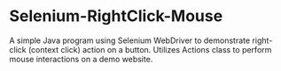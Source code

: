 # Selenium-RightClick-Mouse
A simple Java program using Selenium WebDriver to demonstrate right-click (context click) action on a button. Utilizes Actions class to perform mouse interactions on a demo website.
